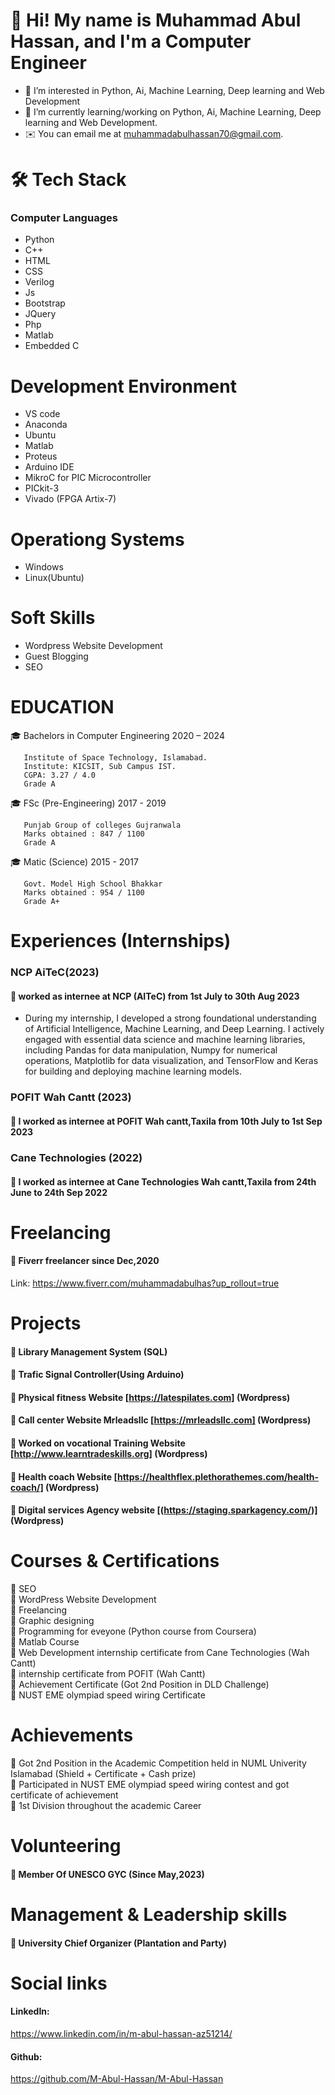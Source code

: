 # 👋 Hi! My name is Muhammad Abul Hassan, and I'm a Computer Engineer
- 👀 I’m interested in Python, Ai, Machine Learning, Deep learning and Web Development
- 🌱 I’m currently learning/working on Python, Ai, Machine Learning, Deep learning and Web Development.
- ✉️ You can email me at muhammadabulhassan70@gmail.com.

# 🛠 Tech Stack
### Computer Languages
- Python   
- C++  
- HTML  
- CSS  
- Verilog  
- Js
- Bootstrap
- JQuery
- Php
- Matlab 
- Embedded C

# Development Environment
- VS code
- Anaconda
- Ubuntu
- Matlab
- Proteus
- Arduino IDE
- MikroC for PIC Microcontroller
- PICkit-3
- Vivado (FPGA Artix-7)
 
# Operationg Systems
- Windows
- Linux(Ubuntu)


# Soft Skills
- Wordpress Website Development
- Guest Blogging
- SEO

# EDUCATION
🎓 Bachelors in Computer Engineering                    2020 – 2024
 
       Institute of Space Technology, Islamabad.
       Institute: KICSIT, Sub Campus IST.
       CGPA: 3.27 / 4.0
       Grade A

🎓 FSc (Pre-Engineering)                                2017 - 2019

       Punjab Group of colleges Gujranwala
       Marks obtained : 847 / 1100
       Grade A
       

🎓 Matic (Science)                                      2015 - 2017

       Govt. Model High School Bhakkar
       Marks obtained : 954 / 1100
       Grade A+
       
 # Experiences (Internships)
  ### NCP AiTeC(2023)     
#### 🌱 worked as internee at NCP (AITeC) from 1st July to 30th Aug 2023
- During my internship, I developed a strong foundational understanding of Artificial Intelligence, Machine Learning, and Deep
Learning. I actively engaged with essential data science and machine learning libraries, including Pandas for data
manipulation, Numpy for numerical operations, Matplotlib for data visualization, and TensorFlow and Keras for building and
deploying machine learning models.


 ### POFIT Wah Cantt  (2023)   
#### 🌱 I worked as internee at POFIT Wah cantt,Taxila  from  10th July to 1st Sep 2023

 ### Cane Technologies (2022)     
#### 🌱 I worked as internee at Cane Technologies Wah cantt,Taxila  from  24th June to 24th Sep 2022 

# Freelancing
  #### 🌱 Fiverr freelancer since Dec,2020   
  Link: https://www.fiverr.com/muhammadabulhas?up_rollout=true    

 # Projects
 #### 🌱 Library Management System (SQL)
 #### 🌱 Trafic Signal Controller(Using Arduino)  
 #### 🌱 Physical fitness Website [https://latespilates.com] (Wordpress)   
 #### 🌱 Call center Website Mrleadsllc [https://mrleadsllc.com] (Wordpress)   
 #### 🌱 Worked on vocational Training Website [http://www.learntradeskills.org] (Wordpress)    
 #### 🌱 Health coach Website [https://healthflex.plethorathemes.com/health-coach/] (Wordpress)
 #### 🌱 Digital services Agency website [(https://staging.sparkagency.com/)] (Wordpress)


 
 # Courses & Certifications 
 🌱 SEO  
 🌱 WordPress Website Development    
 🌱 Freelancing    
 🌱 Graphic designing    
 🌱 Programming for eveyone (Python course from Coursera)      
 🌱 Matlab Course     
 🌱 Web Development internship certificate from Cane Technologies (Wah Cantt)   
 🌱 internship certificate from POFIT (Wah Cantt)         
 🌱 Achievement Certificate (Got 2nd Position in DLD Challenge)        
 🌱 NUST EME olympiad speed wiring Certificate    
    
 
# Achievements  
🌱 Got 2nd Position in the Academic Competition held in NUML Univerity Islamabad (Shield + Certificate + Cash prize)    
🌱 Participated in NUST EME olympiad speed wiring contest and got certificate of achievement    
🌱 1st Division throughout the academic Career  

# Volunteering
#### 🌱 Member Of UNESCO GYC (Since May,2023)

# Management & Leadership skills
 #### 🌱 University Chief Organizer (Plantation and Party)

# Social links
#### LinkedIn:
https://www.linkedin.com/in/m-abul-hassan-az51214/
#### Github:
 https://github.com/M-Abul-Hassan/M-Abul-Hassan

